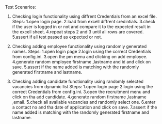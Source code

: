 Test Scenarios:
1. Checking login functionality using diffrent Credentials from an excel file.
    Steps:
           1.open login page.
           2.load from excell diffrent credintials.
           3.check if the user is logged in or not and compare it to the expected result in the excell sheet.
           4.repeat steps 2 and 3 until all rows are covered.
           5.assert if all test passed as expected or not.
           
2. Checking adding employee functionality using randomly generated names.
     Steps:
           1.open login page
           2.login using the correct Credentials from config.ini.
           3.open the pm menu and clicking on add employee.
           4.generate random employee firstname ,lastname and id and click on save.
           5.assert if the name added is matching with the randomly generated firstname and lastname.

3. Checking adding candidate functionality using randomly selected vacancies from dynamic list
    Steps:
           1.open login page
           2.login using the correct Credentials from config.ini.
           3.open the recruitment menu and click on tha add candidate.
           4.generate random firstname ,lastname ,email.
           5.check all available vacancies and randomly select one.
           6.enter a contact no and tha date of application and click on save.
           7.assert if the name added is matching with the randomly generated firstname and lastname.
   
